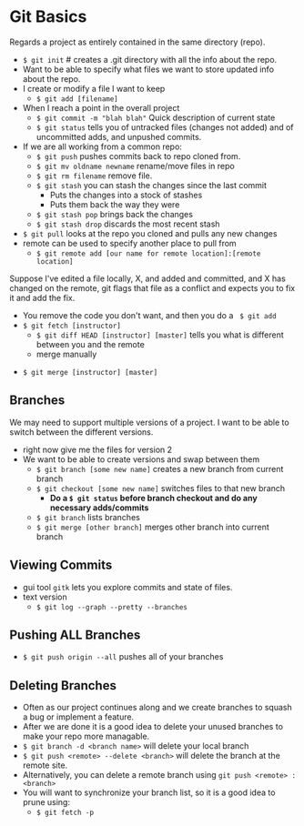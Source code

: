 # Git Basics
Regards a project as entirely contained in the same directory (repo).
* `$ git init`   # creates a .git directory with all the info about the repo.
* Want to be able to specify what files we want to store updated info about the repo.
* I create or modify a file I want to keep
	- `$ git add [filename]`
* When I reach a point in the overall project
	- `$ git commit -m "blah blah"` Quick description of current state
	- `$ git status` tells you of untracked files (changes not added) and of uncommitted adds, and unpushed commits.
* If we are all working from a common repo:
	- `$ git push` pushes commits back to repo cloned from.
	- `$ git mv oldname newname` rename/move files in repo
	- `$ git rm filename` remove file.
	- `$ git stash` you can stash the changes since the last commit
		+ Puts the changes into a stock of stashes
		+ Puts them back the way they were
	- `$ git stash pop` brings back the changes
	- `$ git stash drop` discards the most recent stash
* `$ git pull` looks at the repo you cloned and pulls any new changes
* remote can be used to specify another place to pull from
	- `$ git remote add [our name for remote location]:[remote location]`

Suppose I've edited a file locally, X, and added and committed, and X has changed on the remote, git flags that file as a conflict and expects you to fix it and add the fix.

* You remove the code you don't want, and then you do a ` $ git add`
* `$ git fetch [instructor]`
	* `$ git diff HEAD [instructor] [master]` tells you what is different between you and the remote
	* merge manually
+ `$ git merge [instructor] [master]`

## Branches
We may need to support multiple versions of a project. I want to be able to switch between the different versions.
* right now give me the files for version 2
* We want to be able to create versions and swap between them
	- `$ git branch [some new name]` creates a new branch from current branch
	- `$ git checkout [some new name]` switches files to that new branch
		+ **Do a `$ git status` before branch checkout and do any necessary adds/commits**
	- `$ git branch` lists branches
	- `$ git merge [other branch]` merges other branch into current branch

## Viewing Commits
* gui tool `gitk` lets you explore commits and state of files.
* text version
	- `$ git log --graph --pretty --branches`

## Pushing ALL Branches
* `$ git push origin --all` pushes all of your branches

## Deleting Branches
* Often as our project continues along and we create branches to squash a bug or implement a feature.
* After we are done it is a good idea to delete your unused branches to make your repo more managable.
* `$ git branch -d <branch name>` will delete your local branch
* `$ git push <remote> --delete <branch>` will delete the branch at the remote site.
* Alternatively, you can delete a remote branch using `git push <remote> :<branch>`
* You will want to synchronize your branch list, so it is a good idea to prune using:
	- `$ git fetch -p` 
